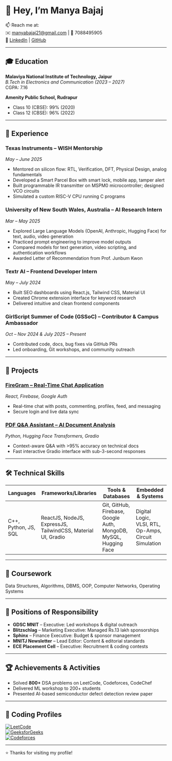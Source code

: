 # 👋 Hey, I’m **Manya Bajaj**

📫 Reach me at:  
✉️ manyabajaj21@gmail.com | 📱 7088495905  
🔗 [LinkedIn](https://linkedin.com/in/bajaj-manya2003) | [GitHub](https://github.com/manyabajaj21)

---

## 🎓 Education

**Malaviya National Institute of Technology, Jaipur**  
_B.Tech in Electronics and Communication (2023 – 2027)_  
CGPA: 7.16  

**Amenity Public School, Rudrapur**  
- Class 10 (CBSE): 99% (2020)  
- Class 12 (CBSE): 96% (2022)

---

## 💼 Experience

### Texas Instruments – WISH Mentorship  
_May – June 2025_  
- Mentored on silicon flow: RTL, Verification, DFT, Physical Design, analog fundamentals  
- Developed a Smart Parcel Box with smart lock, mobile app, tamper alert  
- Built programmable IR transmitter on MSPM0 microcontroller; designed VCO circuits  
- Simulated a custom RISC-V CPU running C programs  

### University of New South Wales, Australia – AI Research Intern  
_Mar – May 2025_  
- Explored Large Language Models (OpenAI, Anthropic, Hugging Face) for text, audio, video generation  
- Practiced prompt engineering to improve model outputs  
- Compared models for text generation, video scripting, and authentication workflows  
- Awarded Letter of Recommendation from Prof. Junbum Kwon  

### Textr AI – Frontend Developer Intern  
_May – July 2024_  
- Built SEO dashboards using React.js, Tailwind CSS, Material UI  
- Created Chrome extension interface for keyword research  
- Delivered intuitive and clean frontend components  

### GirlScript Summer of Code (GSSoC) – Contributor & Campus Ambassador  
_Oct – Nov 2024 & July 2025 – Present_  
- Contributed code, docs, bug fixes via GitHub PRs  
- Led onboarding, Git workshops, and community outreach  

---

## 🚀 Projects

### [FireGram – Real-Time Chat Application](https://github.com/manyabajaj21/Fire-Gram)  
*React, Firebase, Google Auth*  
- Real-time chat with posts, commenting, profiles, feed, and messaging  
- Secure login and live data sync  

### [PDF Q&A Assistant – AI Document Analysis](https://github.com/manyabajaj21/Document-Q-A-A)  
*Python, Hugging Face Transformers, Gradio*  
- Context-aware Q&A with >95% accuracy on technical docs  
- Fast interactive Gradio interface with sub-3-second responses  

---

## 🛠️ Technical Skills

| Languages          | Frameworks/Libraries                   | Tools & Databases                     | Embedded & Systems                |
|--------------------|-------------------------------------|-------------------------------------|---------------------------------|
| C++, Python, JS, SQL | ReactJS, NodeJS, ExpressJS, TailwindCSS, Material UI, Gradio | Git, GitHub, Firebase, Google Auth, MongoDB, MySQL, Hugging Face | Digital Logic, VLSI, RTL, Op-Amps, Circuit Simulation |

---

## 🎯 Coursework

Data Structures, Algorithms, DBMS, OOP, Computer Networks, Operating Systems

---

## 📌 Positions of Responsibility

- **GDSC MNIT** – Executive: Led workshops & digital outreach  
- **Blitzschlag** – Marketing Executive: Managed Rs.13 lakh sponsorships  
- **Sphinx** – Finance Executive: Budget & sponsor management  
- **MNITJ Newsletter** – Lead Editor: Content & editorial standards  
- **ECE Placement Cell** – Executive: Recruitment & coding contests  

---

## 🏆 Achievements & Activities

- Solved **800+** DSA problems on LeetCode, Codeforces, CodeChef  
- Delivered ML workshop to 200+ students  
- Presented AI-based semiconductor defect detection review paper  

---

## 🔗 Coding Profiles

[![LeetCode](https://img.shields.io/badge/LeetCode-FFA116?style=for-the-badge&logo=leetcode&logoColor=black)](https://leetcode.com/manyabajaj21)  
[![GeeksforGeeks](https://img.shields.io/badge/GeeksforGeeks-1F8ACB?style=for-the-badge&logo=geeksforgeeks&logoColor=white)](https://auth.geeksforgeeks.org/user/manyabajaj21)  
[![Codeforces](https://img.shields.io/badge/Codeforces-1F8ACB?style=for-the-badge&logo=codeforces&logoColor=white)](https://codeforces.com/profile/manyabajaj21)  

---

⭐ Thanks for visiting my profile!
